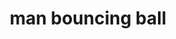 ---
layout: smileys&emotion
title: man bouncing ball
emoji: man_bouncing_ball
permalink: ⛹️‍♂️.html
image: assets/img/3moji/man_bouncing_ball.png
---